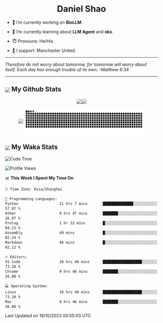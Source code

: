 

<h1 align="center">Daniel Shao</h1>

- 🐒 I’m currently working on **BioLLM**.

- 🥹 I’m currently learning about **LLM Agent** and **okx**.

- 😇 Pronouns: He/His.

- 🦧 I support: Manchester United.

---

<i> Therefore do not worry about tomorrow, for tomorrow will worry about itself. Each day has enough trouble of its own. </i> -Matthew 6:34

---

<h2><img src="https://emojis.slackmojis.com/emojis/images/1579216111/7550/pikachu_wave.gif?1579216111" align="center" width="28" /> My Github Stats</h2>

<p align="center"><img align="center" src = "https://github-readme-stats.vercel.app/api?username=super-dainiu&show_icons=true&count_private=true&theme=tokyonight&hide=issues&line_height=30" width="400px"><img align="center" src = "https://github-readme-streak-stats.herokuapp.com/?user=super-dainiu&theme=tokyonight" width="400px"></p>

<p align="center"><img align="center" width="400px" src="https://github-readme-stats.vercel.app/api/top-langs/?username=super-dainiu&layout=compact&theme=tokyonight&hide=html,tex,jupyter%20notebook"><img align="center" width="400px" src="https://github.com/super-dainiu/super-dainiu/blob/output/github-contribution-grid-snake.svg"></p>

<h2><img src="https://emojis.slackmojis.com/emojis/images/1579216111/7550/pikachu_wave.gif?1579216111" align="center" width="28" /> My Waka Stats</h2>

<!--START_SECTION:waka-->
![Code Time](http://img.shields.io/badge/Code%20Time-723%20hrs%2039%20mins-blue)

![Profile Views](http://img.shields.io/badge/Profile%20Views-0-blue)

📊 **This Week I Spent My Time On** 

```text
🕑︎ Time Zone: Asia/Shanghai

💬 Programming Languages: 
Python                   21 hrs 7 mins       ██████████████░░░░░░░░░░░   57.97 % 
Other                    9 hrs 47 mins       ███████░░░░░░░░░░░░░░░░░░   26.87 % 
Prolog                   1 hr 32 mins        █░░░░░░░░░░░░░░░░░░░░░░░░   04.23 % 
Assembly                 49 mins             █░░░░░░░░░░░░░░░░░░░░░░░░   02.24 % 
Markdown                 46 mins             █░░░░░░░░░░░░░░░░░░░░░░░░   02.12 % 

🔥 Editors: 
VS Code                  26 hrs 40 mins      ██████████████████░░░░░░░   73.20 % 
Chrome                   9 hrs 46 mins       ███████░░░░░░░░░░░░░░░░░░   26.80 % 

💻 Operating System: 
Linux                    26 hrs 40 mins      ██████████████████░░░░░░░   73.20 % 
Mac                      9 hrs 46 mins       ███████░░░░░░░░░░░░░░░░░░   26.80 % 
```


 Last Updated on 19/10/2023 00:55:03 UTC
<!--END_SECTION:waka-->
